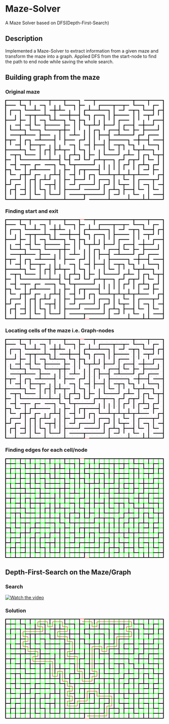 # Maze-Solver
A Maze Solver based on DFS(Depth-First-Search)

## Description
Implemented a Maze-Solver to extract information from a given maze and transform the maze into a graph. Applied DFS from the start-node to find the path to end node while saving the whole search.

## Building graph from the maze

### Original maze
![](mazes/example3.png)

### Finding start and exit
![](plots/StartandExit.png)

### Locating cells of the maze i.e. Graph-nodes
![](plots/MazeCells.png)

### Finding edges for each cell/node
![](plots/GraphasMaze.png)

## Depth-First-Search on the Maze/Graph
### Search
[![Watch the video](https://img.youtube.com/vi/o2ko0UPNpV0/hqdefault.jpg)](https://youtu.be/o2ko0UPNpV0)

### Solution
![](plots/solution.png)
